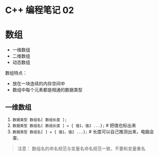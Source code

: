 # C++ 编程笔记 02

# 数组

- 一维数组
- 二维数组
- 动态数组

数组特点：
- 放在一块连续的内存空间中
- 数组中每个元素都是相通的数据类型

## 一维数组

1. `数据类型 数组名[ 数组长度 ];`
2. `数据类型 数组名[ 数组长度 ] = { 值1，值2 ...};` # 把值也标出来
3. `数据类型 数组名[ ] = { 值1，值2 ...};` # 长度可以自己推测出来，电脑会查、

> 注意： 数组名的命名规范与变量名命名规范一致，不要和变量重名
